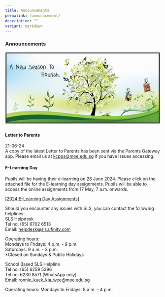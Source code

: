 ```yaml
---
title: Announcements
permalink: /announcement/
description: ""
variant: markdown
---
```

### Announcements

![](/images/A%20new%20season%20to%20flourish%20banner.png)

#### Letter to Parents		 
21-06-24<br>
A copy of the latest Letter to Parents has been sent via the Parents Gateway app. Please email us at [kcpps@moe.edu.sg](mailto:kcpps@moe.edu.sg) if you have issues accessing.

#### E-Learning Day

Pupils will be having their e-learning on 28 June 2024. Please click on the attached file for the E-learning day assignments. Pupils will be able to access the online assignments from 17 May, 7 a.m. onwards.

[[2024 E-Learning Day Assignments](/files/2024__e_learning_plan__28_June_2024__Master.pdf)]



Should you encounter any issues with SLS, you can contact the following helplines:<br>
SLS Helpdesk <br>Tel no: (65) 6702 6513 <br>
Email: helpdesk@sls.ufinity.com

Operating hours: <br>
Mondays to Fridays: 4 p.m. - 9 p.m. <br>
Saturdays: 9 a.m. - 3 p.m. <br>
*Closed on Sundays &amp; Public Holidays

School Based SLS Helpline <br>
Tel no: (65) 6259 5396 <br>
Tel no: 6230 8571 (WhatsApp only)<br>
Email: ronnie_kuek_kia_wee@moe.edu.sg

Operating hours:
Mondays to Fridays: 8 a.m. - 4 p.m.